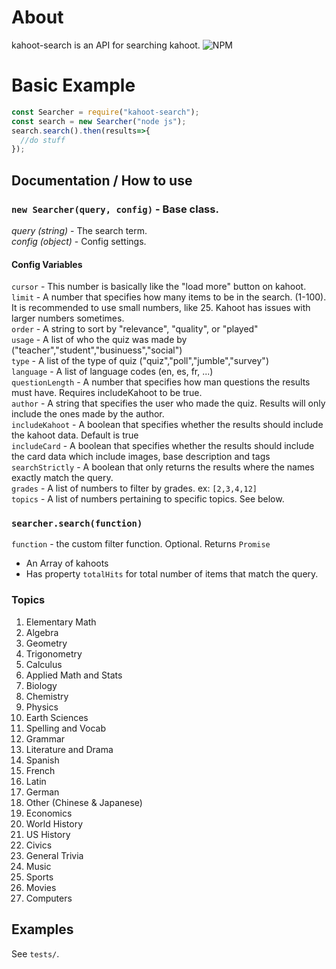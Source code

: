 # About
kahoot-search is an API for searching kahoot.
![NPM](https://nodei.co/npm/kahoot-search.png)

# Basic Example
```js
const Searcher = require("kahoot-search");
const search = new Searcher("node js");
search.search().then(results=>{
  //do stuff
});
```

## Documentation / How to use
### `new Searcher(query, config)` - Base class.
*query (string)* - The search term.  
*config (object)* - Config settings.  
#### Config Variables
`cursor` - This number is basically like the "load more" button on kahoot.  
`limit` - A number that specifies how many items to be in the search. (1-100). It is recommended to use small numbers, like 25. Kahoot has issues with larger numbers sometimes.  
`order` - A string to sort by "relevance", "quality", or "played"  
`usage` - A list of who the quiz was made by ("teacher","student","businuess","social")  
`type` - A list of the type of quiz ("quiz","poll","jumble","survey")  
`language` - A list of language codes (en, es, fr, ...)  
`questionLength` - A number that specifies how man questions the results must have. Requires includeKahoot to be true.  
`author` - A string that specifies the user who made the quiz. Results will only include the ones made by the author.  
`includeKahoot` - A boolean that specifies whether the results should include the kahoot data. Default is true  
`includeCard` - A boolean that specifies whether the results should include the card data which include images, base description and tags  
`searchStrictly` -  A boolean that only returns the results where the names exactly match the query.  
`grades` - A list of numbers to filter by grades. ex: `[2,3,4,12]`  
`topics` - A list of numbers pertaining to specific topics. See below.  

### `searcher.search(function)`
`function` - the custom filter function. Optional.
Returns `Promise`  
- An Array of kahoots  
- Has property `totalHits` for total number of items that match the query.  

### Topics
1. Elementary Math
2. Algebra
3. Geometry
4. Trigonometry
5. Calculus
6. Applied Math and Stats
7. Biology
8. Chemistry
9. Physics
10. Earth Sciences
11. Spelling and Vocab
12. Grammar
13. Literature and Drama
14. Spanish
15. French
16. Latin
17. German
18. Other (Chinese & Japanese)
19. Economics
20. World History
21. US History
22. Civics
23. General Trivia
24. Music
25. Sports
26. Movies
27. Computers

## Examples
See `tests/`.

